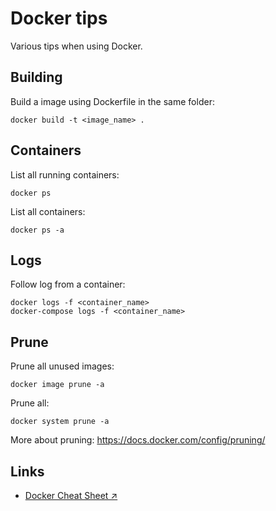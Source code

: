 # Docker tips

Various tips when using Docker.

## Building

Build a image using Dockerfile in the same folder:

```
docker build -t <image_name> .
```

## Containers

List all running containers:

```
docker ps
```

List all containers:

```
docker ps -a
```

## Logs

Follow log from a container:

```
docker logs -f <container_name>
docker-compose logs -f <container_name>
```

## Prune

Prune all unused images:

```
docker image prune -a
```

Prune all:

```
docker system prune -a
```

More about pruning: https://docs.docker.com/config/pruning/

## Links

- [Docker Cheat Sheet ↗️](https://github.com/wsargent/docker-cheat-sheet)
